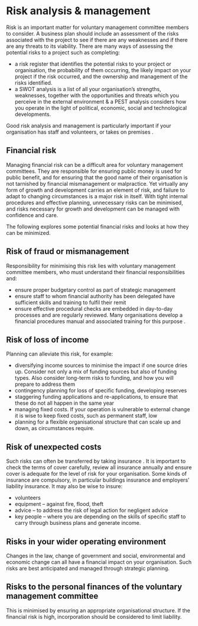 # Risk analysis & management
Risk is an important matter for voluntary management committee members to consider. A business plan should include an assessment of the risks associated with the project to see if there are any weaknesses and if there are any threats to its viability.
There are many ways of assessing the potential risks to a project such as completing:

* a risk register that identifies the potential risks to your project or organisation, the probability of them occurring, the likely impact on your project if the risk occurred, and the ownership and management of the risks identified.
* a SWOT analysis is a list of all your organisation’s strengths, weaknesses, together with the opportunities and threats which you perceive in the external environment
& a PEST analysis considers how you operate in the light of political, economic, social and technological developments.

Good risk analysis and management is particularly important if your organisation has staff and volunteers, or takes on premises .
## Financial risk

Managing financial risk can be a difficult area for voluntary management committees. They are responsible for ensuring public money is used for public benefit, and for ensuring that the good name of their organisation is not tarnished by financial mismanagement or malpractice. Yet virtually any form of growth and development carries an element of risk, and failure to adapt to changing circumstances is a major risk in itself. With tight internal procedures and effective planning, unnecessary risks can be minimised, and risks necessary for growth and development can be managed with confidence and care.

The following explores some potential financial risks and looks at how they can be minimized.
## Risk of fraud or mismanagement

Responsibility for minimising this risk lies with voluntary management committee members, who must understand their financial responsibilities and:

* ensure proper budgetary control as part of strategic management
* ensure staff to whom financial authority has been delegated have sufficient skills and training to fulfil their remit
* ensure effective procedural checks are embedded in day-to-day processes and are regularly reviewed. Many organisations develop a financial procedures manual and associated training for this purpose .

## Risk of loss of income

Planning can alleviate this risk, for example:

* diversifying income sources to minimise the impact if one source dries up. Consider not only a mix of funding sources but also of funding types. Also consider long-term risks to funding, and how you will prepare to address them
* contingency planning for loss of specific funding, developing reserves
* staggering funding applications and re-applications, to ensure that these do not all happen in the same year
* managing fixed costs. If your operation is vulnerable to external change it is wise to keep fixed costs, such as permanent staff, low
* planning for a flexible organisational structure that can scale up and down, as circumstances require.

## Risk of unexpected costs

Such risks can often be transferred by taking insurance . It is important to check the terms of cover carefully, review all insurance annually and ensure cover is adequate for the level of risk for your organisation. Some kinds of insurance are compulsory, in particular buildings insurance and employers’ liability insurance. It may also be wise to insure:

* volunteers
* equipment – against fire, flood, theft
* advice – to address the risk of legal action for negligent advice
* key people – where you are depending on the skills of specific staff to carry through business plans and generate income.

## Risks in your wider operating environment

Changes in the law, change of government and social, environmental and economic change can all have a financial impact on your organisation. Such risks are best anticipated and managed through strategic planning.
## Risks to the personal finances of the voluntary management committee

This is minimised by ensuring an appropriate organisational structure. If the financial risk is high, incorporation should be considered to limit liability.
